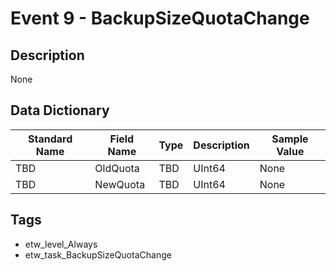 # Event 9 - BackupSizeQuotaChange

## Description
None

## Data Dictionary
|Standard Name|Field Name|Type|Description|Sample Value|
|---|---|---|---|---|
|TBD|OldQuota|TBD|UInt64|None|None|
|TBD|NewQuota|TBD|UInt64|None|None|

## Tags
* etw_level_Always
* etw_task_BackupSizeQuotaChange